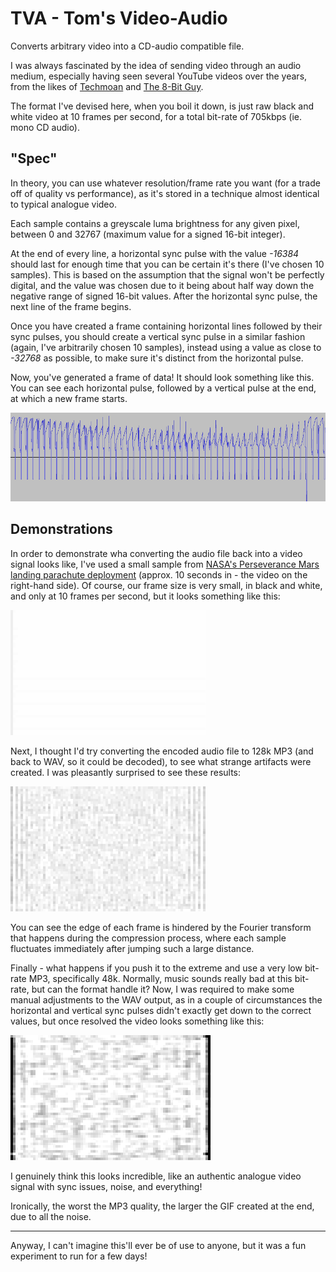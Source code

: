 # TVA - Tom's Video-Audio

Converts arbitrary video into a CD-audio compatible file.

I was always fascinated by the idea of sending video through an audio medium,
especially having seen several YouTube videos over the years, from the likes of
[Techmoan](https://www.youtube.com/watch?v=UtNGVb94TFE) and
[The 8-Bit Guy](https://www.youtube.com/watch?v=TCXJ5twf5tM).

The format I've devised here, when you boil it down, is just raw black and white
video at 10 frames per second, for a total bit-rate of 705kbps (ie. mono CD
audio).

## "Spec"

In theory, you can use whatever resolution/frame rate you want (for a trade off
of quality vs performance), as it's stored in a technique almost identical to
typical analogue video.

Each sample contains a greyscale luma brightness for any given pixel, between 0
and 32767 (maximum value for a signed 16-bit integer).

At the end of every line, a horizontal sync pulse with the value _-16384_ should
last for enough time that you can be certain it's there (I've chosen 10
samples). This is based on the assumption that the signal won't be perfectly
digital, and the value was chosen due to it being about half way down the
negative range of signed 16-bit values. After the horizontal sync pulse, the
next line of the frame begins.

Once you have created a frame containing horizontal lines followed by their sync
pulses, you should create a vertical sync pulse in a similar fashion (again,
I've arbitrarily chosen 10 samples), instead using a value as close to _-32768_
as possible, to make sure it's distinct from the horizontal pulse.

Now, you've generated a frame of data! It should look something like this. You
can see each horizontal pulse, followed by a vertical pulse at the end, at which
a new frame starts.

![](./images/frame-example.png)

## Demonstrations

In order to demonstrate wha converting the audio file back into a video signal
looks like, I've used a small sample from [NASA's Perseverance Mars landing
parachute deployment](https://www.youtube.com/watch?v=4czjS9h4Fpg) (approx. 10
seconds in - the video on the right-hand side). Of course, our frame size is
very small, in black and white, and only at 10 frames per second, but it looks
something like this:

![](./images/perseverance-demo.gif)

Next, I thought I'd try converting the encoded audio file to 128k MP3 (and back
to WAV, so it could be decoded), to see what strange artifacts were created. I
was pleasantly surprised to see these results:

![](./images/perseverance-mp3.gif)

You can see the edge of each frame is hindered by the Fourier transform that
happens during the compression process, where each sample fluctuates immediately
after jumping such a large distance.

Finally - what happens if you push it to the extreme and use a very low bit-rate
MP3, specifically 48k. Normally, music sounds really bad at this bit-rate, but
can the format handle it? Now, I was required to make some manual adjustments to
the WAV output, as in a couple of circumstances the horizontal and vertical sync
pulses didn't exactly get down to the correct values, but once resolved the
video looks something like this:

![](./images/perseverance-mp3-48k.gif)

I genuinely think this looks incredible, like an authentic analogue video signal
with sync issues, noise, and everything!

Ironically, the worst the MP3 quality, the larger the GIF created at the end,
due to all the noise.

---

Anyway, I can't imagine this'll ever be of use to anyone, but it was a fun
experiment to run for a few days!
